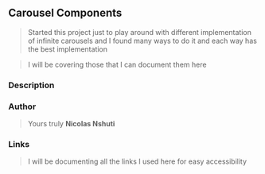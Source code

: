 ## Carousel Components

> Started this project just to play around with different implementation of infinite carousels and I found many ways to do it and each way has the best implementation

> I will be covering those that I can document them here

### Description



### Author

> Yours truly **Nicolas Nshuti**

### Links

> I will be documenting all the links I used here for easy accessibility

